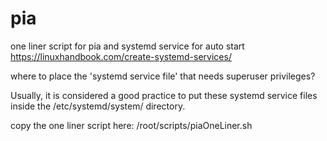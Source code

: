 # pia
one liner script for pia and systemd service for auto start
https://linuxhandbook.com/create-systemd-services/

where to place the 'systemd service file' that needs superuser privileges?

Usually, it is considered a good practice to put these systemd service files inside the 
/etc/systemd/system/ directory.

copy the one liner script here:
/root/scripts/piaOneLiner.sh